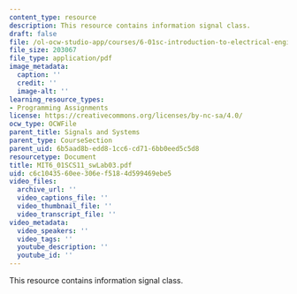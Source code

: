 ```yaml
---
content_type: resource
description: This resource contains information signal class.
draft: false
file: /ol-ocw-studio-app/courses/6-01sc-introduction-to-electrical-engineering-and-computer-science-i-spring-2011/c6c1043560ee306ef5184d599469ebe5_MIT6_01SCS11_swLab03.pdf
file_size: 203067
file_type: application/pdf
image_metadata:
  caption: ''
  credit: ''
  image-alt: ''
learning_resource_types:
- Programming Assignments
license: https://creativecommons.org/licenses/by-nc-sa/4.0/
ocw_type: OCWFile
parent_title: Signals and Systems
parent_type: CourseSection
parent_uid: 6b5aad8b-edd8-1cc6-cd71-6bb0eed5c5d8
resourcetype: Document
title: MIT6_01SCS11_swLab03.pdf
uid: c6c10435-60ee-306e-f518-4d599469ebe5
video_files:
  archive_url: ''
  video_captions_file: ''
  video_thumbnail_file: ''
  video_transcript_file: ''
video_metadata:
  video_speakers: ''
  video_tags: ''
  youtube_description: ''
  youtube_id: ''
---
```

This resource contains information signal class.